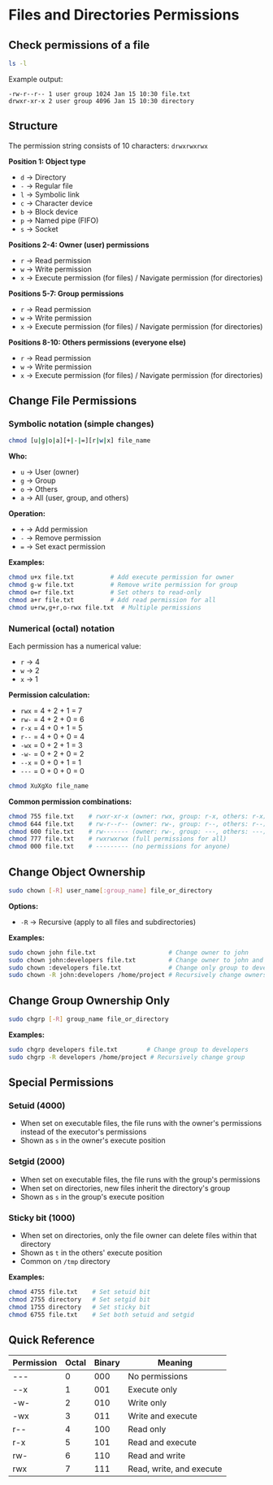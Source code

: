 # Files and Directories Permissions

## Check permissions of a file
```bash
ls -l
```

Example output:
```
-rw-r--r-- 1 user group 1024 Jan 15 10:30 file.txt
drwxr-xr-x 2 user group 4096 Jan 15 10:30 directory
```

## Structure

The permission string consists of 10 characters: `drwxrwxrwx`

**Position 1: Object type**
- `d` → Directory
- `-` → Regular file
- `l` → Symbolic link
- `c` → Character device
- `b` → Block device
- `p` → Named pipe (FIFO)
- `s` → Socket

**Positions 2-4: Owner (user) permissions**
- `r` → Read permission
- `w` → Write permission
- `x` → Execute permission (for files) / Navigate permission (for directories)

**Positions 5-7: Group permissions**
- `r` → Read permission
- `w` → Write permission
- `x` → Execute permission (for files) / Navigate permission (for directories)

**Positions 8-10: Others permissions (everyone else)**
- `r` → Read permission
- `w` → Write permission
- `x` → Execute permission (for files) / Navigate permission (for directories)

## Change File Permissions

### Symbolic notation (simple changes)
```bash
chmod [u|g|o|a][+|-|=][r|w|x] file_name
```

**Who:**
- `u` → User (owner)
- `g` → Group
- `o` → Others
- `a` → All (user, group, and others)

**Operation:**
- `+` → Add permission
- `-` → Remove permission
- `=` → Set exact permission

**Examples:**
```bash
chmod u+x file.txt          # Add execute permission for owner
chmod g-w file.txt          # Remove write permission for group
chmod o=r file.txt          # Set others to read-only
chmod a+r file.txt          # Add read permission for all
chmod u+rw,g+r,o-rwx file.txt  # Multiple permissions
```

### Numerical (octal) notation
Each permission has a numerical value:
- `r` → 4
- `w` → 2
- `x` → 1

**Permission calculation:**
- `rwx` = 4 + 2 + 1 = 7
- `rw-` = 4 + 2 + 0 = 6
- `r-x` = 4 + 0 + 1 = 5
- `r--` = 4 + 0 + 0 = 4
- `-wx` = 0 + 2 + 1 = 3
- `-w-` = 0 + 2 + 0 = 2
- `--x` = 0 + 0 + 1 = 1
- `---` = 0 + 0 + 0 = 0

```bash
chmod XuXgXo file_name
```

**Common permission combinations:**
```bash
chmod 755 file.txt    # rwxr-xr-x (owner: rwx, group: r-x, others: r-x)
chmod 644 file.txt    # rw-r--r-- (owner: rw-, group: r--, others: r--)
chmod 600 file.txt    # rw------- (owner: rw-, group: ---, others: ---)
chmod 777 file.txt    # rwxrwxrwx (full permissions for all)
chmod 000 file.txt    # --------- (no permissions for anyone)
```

## Change Object Ownership

```bash
sudo chown [-R] user_name[:group_name] file_or_directory
```

**Options:**
- `-R` → Recursive (apply to all files and subdirectories)

**Examples:**
```bash
sudo chown john file.txt                    # Change owner to john
sudo chown john:developers file.txt         # Change owner to john and group to developers
sudo chown :developers file.txt             # Change only group to developers
sudo chown -R john:developers /home/project # Recursively change ownership
```

## Change Group Ownership Only

```bash
sudo chgrp [-R] group_name file_or_directory
```

**Examples:**
```bash
sudo chgrp developers file.txt        # Change group to developers
sudo chgrp -R developers /home/project # Recursively change group
```

## Special Permissions

### Setuid (4000)
- When set on executable files, the file runs with the owner's permissions instead of the executor's permissions
- Shown as `s` in the owner's execute position

### Setgid (2000)
- When set on executable files, the file runs with the group's permissions
- When set on directories, new files inherit the directory's group
- Shown as `s` in the group's execute position

### Sticky bit (1000)
- When set on directories, only the file owner can delete files within that directory
- Shown as `t` in the others' execute position
- Common on `/tmp` directory

**Examples:**
```bash
chmod 4755 file.txt    # Set setuid bit
chmod 2755 directory   # Set setgid bit
chmod 1755 directory   # Set sticky bit
chmod 6755 file.txt    # Set both setuid and setgid
```

## Quick Reference

| Permission | Octal | Binary | Meaning |
|------------|-------|---------|---------|
| --- | 0 | 000 | No permissions |
| --x | 1 | 001 | Execute only |
| -w- | 2 | 010 | Write only |
| -wx | 3 | 011 | Write and execute |
| r-- | 4 | 100 | Read only |
| r-x | 5 | 101 | Read and execute |
| rw- | 6 | 110 | Read and write |
| rwx | 7 | 111 | Read, write, and execute |